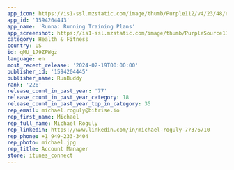```yaml
---
app_icon: https://is1-ssl.mzstatic.com/image/thumb/Purple112/v4/23/48/ed/2348edb2-9270-572d-a7c2-9661aaf07001/defaulticon-0-0-1x_U007epad-0-85-220.png/1024x1024bb.png
app_id: '1594204443'
app_name: 'Runna: Running Training Plans'
app_screenshot: https://is1-ssl.mzstatic.com/image/thumb/PurpleSource116/v4/f2/b6/13/f2b6135f-a024-fd92-eb4b-4cabed65ba80/ce2a5972-2c3a-4895-9964-0fcba600d617_0.png/1242x2688bb.png
category: Health & Fitness
country: US
id: qMU_179ZPWgz
language: en
most_recent_release: '2024-02-19T00:00:00'
publisher_id: '1594204445'
publisher_name: RunBuddy
rank: '228'
release_count_in_past_year: '77'
release_count_in_past_year_category: 18
release_count_in_past_year_top_in_category: 35
rep_email: michael.roguly@bitrise.io
rep_first_name: Michael
rep_full_name: Michael Roguly
rep_linkedin: https://www.linkedin.com/in/michael-roguly-77376710
rep_phone: +1 949-233-3404
rep_photo: michael.jpg
rep_title: Account Manager
store: itunes_connect
---
```

